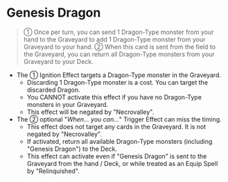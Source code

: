 # Genesis Dragon

> ① Once per turn, you can send 1 Dragon-Type monster from your hand to the Graveyard to add 1 Dragon-Type monster from your Graveyard to your hand. ② When this card is sent from the field to the Graveyard, you can return all Dragon-Type monsters from your Graveyard to your Deck.

*   The ① Ignition Effect targets a Dragon-Type monster in the Graveyard.
    *   Discarding 1 Dragon-Type monster is a cost. You can target the discarded Dragon.
    *   You CANNOT activate this effect if you have no Dragon-Type monsters in your Graveyard.
    *   This effect will be negated by "Necrovalley".
*   The ② optional "_When... you can..._" Trigger Effect can miss the timing.
    *   This effect does not target any cards in the Graveyard. It is not negated by "Necrovalley".
    *   If activated, return all available Dragon-Type monsters (including "Genesis Dragon") to the Deck.
    *   This effect can activate even if "Genesis Dragon" is sent to the Graveyard from the hand / Deck, or while treated as an Equip Spell by "Relinquished".

